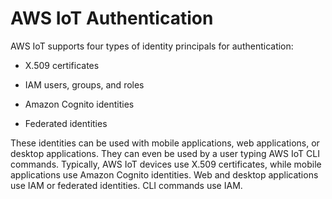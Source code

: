 # AWS IoT Authentication<a name="iot-authentication"></a>

AWS IoT supports four types of identity principals for authentication:

+ X\.509 certificates

+ IAM users, groups, and roles

+ Amazon Cognito identities

+ Federated identities

These identities can be used with mobile applications, web applications, or desktop applications\. They can even be used by a user typing AWS IoT CLI commands\. Typically, AWS IoT devices use X\.509 certificates, while mobile applications use Amazon Cognito identities\. Web and desktop applications use IAM or federated identities\. CLI commands use IAM\.